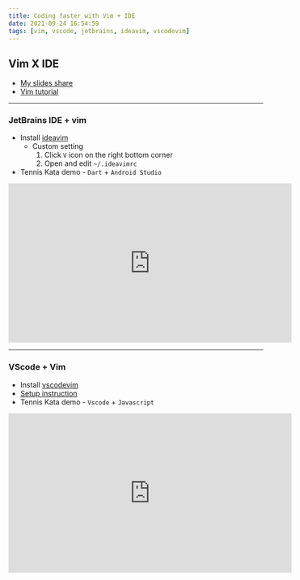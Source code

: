 ```yaml
---
title: Coding faster with Vim + IDE
date: 2021-09-24 16:54:59
tags: [vim, vscode, jetbrains, ideavim, vscodevim]
---
```


## Vim X IDE

- [My slides share](https://www.paddingleft.com/slides/html/vim.html)
- [Vim tutorial](/2018/08/29/vim-cheat-sheet/)

---

### JetBrains IDE + vim

- Install [ideavim](https://plugins.jetbrains.com/plugin/164-ideavim)
  - Custom setting
    1. Click `V` icon on the right bottom corner
    2. Open and edit `~/.ideavimrc`
- Tennis Kata demo - `Dart` + `Android Studio`

<iframe width="560" height="315" src="https://www.youtube.com/embed/rev_gQ_FTaA" title="YouTube video player" frameborder="0" allow="accelerometer; autoplay; clipboard-write; encrypted-media; gyroscope; picture-in-picture" allowfullscreen></iframe>

---

### VScode + Vim

- Install [vscodevim](https://marketplace.visualstudio.com/items?itemName=vscodevim.vim)
- [Setup instruction](https://github.com/Asing1001/tennis-kata#setup-vscode-configs)
- Tennis Kata demo - `Vscode` + `Javascript`

<iframe width="560" height="315" src="https://www.youtube.com/embed/6lEIFl30JEE" title="YouTube video player" frameborder="0" allow="accelerometer; autoplay; clipboard-write; encrypted-media; gyroscope; picture-in-picture" allowfullscreen></iframe>
